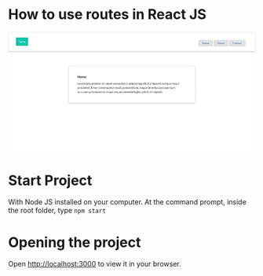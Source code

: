 # How to use routes in React JS

<img src="public/assets/react-router.gif" alt="React Router" title="React Router">


# Start Project

With Node JS installed on your computer. At the command prompt, inside the root folder, type ```npm start```

# Opening the project
Open [http://localhost:3000](http://localhost:3000) to view it in your browser.